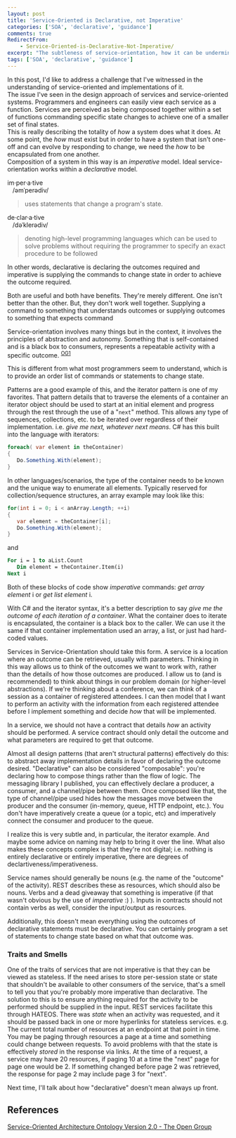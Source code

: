 ```yaml
---
layout: post
title: 'Service-Oriented is Declarative, not Imperative'
categories: ['SOA', 'declarative', 'guidance']
comments: true
RedirectFrom:
    - Service-Oriented-is-Declarative-Not-Imperative/
excerpt: "The subtleness of service-orientation, how it can be undermined and how to recognize and address it."
tags: ['SOA', 'declarative', 'guidance']
---
```

In this post, I'd like to address a challenge that I've witnessed in the understanding of service-oriented and implementations of it.  
The issue I've seen in the design approach of services and service-oriented systems.  Programmers and engineers can easily view each service as a function.  Services are perceived as being composed together within a set of functions commanding specific state changes to achieve one of a smaller set of final states.  
This is really describing the totality of _how_ a system does what it does.  At some point, the _how_ must exist but in order to have a system that isn't one-off and can evolve by responding to change, we need the _how_ to be encapsulated from one another.  
Composition of a system in this way is an _imperative_ model.  Ideal service-orientation works within a _declarative_ model.

im&#xB7;per&#xB7;a&#xB7;tive  
&nbsp;&nbsp;&nbsp;/&#x259;m&#x2C8;per&#x259;div/
> uses statements that change a program's state.

de&#xB7;clar&#xB7;a&#xB7;tive  
&nbsp;&nbsp;&nbsp;/d&#x259;&#x2C8;kler&#x259;div/

> denoting high-level programming languages which can be used to solve problems without requiring the programmer to specify an exact procedure to be followed

In other words, declarative is declaring the outcomes required and imperative is supplying the commands to change state in order to achieve the outcome required.

Both are useful and both have benefits.  They're merely different.  One isn't better than the other.  But, they don't work well together.  Supplying a command to something that understands outcomes or supplying outcomes to something that expects command 

Service-orientation involves many things but in the context, it involves the principles of abstraction and autonomy.  Something that is self-contained and is a black box to consumers, represents a repeatable activity with a specific outcome. <sup>[OG1][OG1]</sup>

This is different from what most programmers seem to understand, which is to provide an order list of commands or statements to change state.

Patterns are a good example of this, and the iterator pattern is one of my favorites.  That pattern details that to traverse the elements of a container an iterator object should be used to start at an initial element and progress through the rest through the use of a "`next`" method.  This allows any type of sequences, collections, etc. to be iterated over regardless of their implementation.  i.e. _give me _next_, whatever _next_ means_.  C# has this built into the language with iterators:
```csharp
foreach( var element in theContainer)
{
   Do.Something.With(element);
}
```

In other languages/scenarios, the type of the container needs to be known and the unique way to enumerate all elements.  Typically reserved for collection/sequence structures, an array example may look like this:
```csharp
for(int i = 0; i < anArray.Length; ++i)
{
   var element = theContainer[i];
   Do.Something.With(element);
}
```
and
```vb
For i = 1 to aList.Count
   Dim element = theContainer.Item(i)
Next i
```

Both of these blocks of code show *imperative* commands: *get array element* i or *get list element* i.

With C# and the iterator syntax, it's a better description to say _give me the outcome of each iteration of a container_.  What the container does to iterate is encapsulated, the container is a black box to the caller.  We can use it the same if that container implementation used an array, a list, or just had hard-coded values.

Services in Service-Orientation should take this form.  A service is a location where an outcome can be retrieved, usually with parameters.  Thinking in this way allows us to think of the outcomes we want to work with, rather than the details of how those outcomes are produced.  I allow us to (and is recommended) to think about things in our problem domain (or higher-level abstractions).  If we're thinking about a conference, we can think of a session as a container of registered attendees.  I can then model that I want to perform an activity with the information from each registered attendee before I implement something and decide *how* that will be implemented.

In a service, we should not have a contract that details *how* an activity should be performed. A service contract should only detail the outcome and what parameters are required to get that outcome.

Almost all design patterns (that aren't structural patterns) effectively do this: to abstract away implementation details in favor of declaring the outcome desired.  "Declarative" can also be considered "composable": you're declaring how to compose things rather than the flow of logic.  The messaging library I published, you can effectively declare a producer, a consumer, and a channel/pipe between them.  Once composed like that, the type of channel/pipe used hides how the messages move between the producer and the consumer (in-memory, queue, HTTP endpoint, etc.).  You don't have imperatively create a queue (or a topic, etc) and imperatively connect the consumer and producer to the queue.

I realize this is very subtle and, in particular, the iterator example. And maybe some advice on naming may help to bring it over the line. What also makes these concepts complex is that they're not digital; i.e. nothing is entirely declarative or entirely imperative, there are degrees of declartiveness/imperativeness.

Service names should generally be nouns (e.g. the name of the "outcome" of the activity).  REST describes these as resources, which should also be nouns.  Verbs and a dead giveaway that something is imperative (if that wasn't obvious by the use of *imperative* :) ).  Inputs in contracts should not contain verbs as well, consider the input/output as resources.

Additionally, this doesn't mean everything using the outcomes of declarative statements must be declarative.  You can certainly program a set of statements to change state based on what that outcome was.

### Traits and Smells
One of the traits of services that are not imperative is that they can be viewed as stateless.  If the need arises to store per-session state or state that shouldn't be available to other consumers of the service, that's a smell to tell you that you're probably more imperative than declarative.  The solution to this is to ensure anything required for the activity to be performed should be supplied in the input.  REST services facilitate this through HATEOS.  There was _state_ when an activity was requested, and it should be passed back in one or more hyperlinks for stateless services.  e.g. The current total number of resources at an endpoint at that point in time.  You may be paging through resources a page at a time and something could change between requests.  To avoid problems with that the state is effectively _stored_ in the response via links.  At the time of a request, a service may have 20 resources, if paging 10 at a time the "next" page for page one would be 2. If something changed before page 2 was retrieved, the response for page 2 may include page 3 for "next".

Next time, I'll talk about how "declarative" doesn't mean always up front.

## References
[Service-Oriented Architecture Ontology Version 2.0 - The Open Group][OG1]

[OG1]: https://www.opengroup.org/soa/source-book/ontologyv2/index.htm
